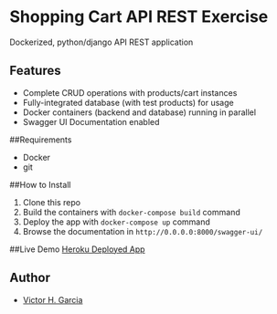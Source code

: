 # Shopping Cart API REST Exercise

Dockerized, python/django API REST application

## Features
- Complete CRUD operations with products/cart instances
- Fully-integrated database (with test products) for usage
- Docker containers (backend and database) running in parallel
- Swagger UI Documentation enabled

##Requirements
- Docker
- git

##How to Install
1. Clone this repo
2. Build the containers with `docker-compose build` command
3. Deploy the app with `docker-compose up` command
4. Browse the documentation in `http://0.0.0.0:8000/swagger-ui/`

##Live Demo
[Heroku Deployed App](https://github.com/vgarcia13)

## Author

- [Victor H. Garcia](https://github.com/vgarcia13)
  
